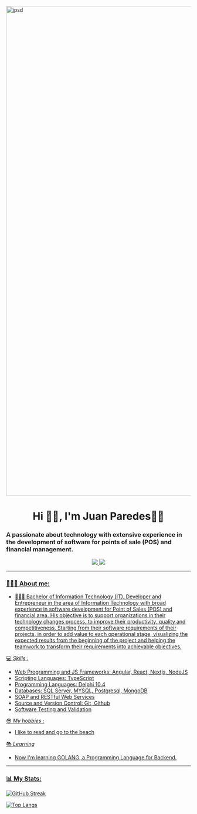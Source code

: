 <div id="header" align="center">
</div><img width="1333" alt="jpsd" src="https://user-images.githubusercontent.com/31190497/208005088-d35bec0b-6922-4740-b605-dbd6b7199e65.png">
  <h1 align="center">Hi 👋🏻, I'm Juan Paredes👨‍💻</h1> 
<h3>A passionate about technology with extensive experience in the development of software for points of sale (POS) and financial management.</h3>

<div id="badges" align="center">
  <a href="https://twitter.com/juanjoseparedes">
    <img src="https://img.shields.io/twitter/follow/juanjoseparedes?color=gree&logo=twitter&style=for-the-badge" />
  
  <a href="https://www.linkedin.com/in/juan-jose-paredes-05a65521/">
    <img src="https://img.shields.io/badge/LinkedIn-Follow-blue?style=for-the-badge&logo=appveyor" />
</div>

--- 

### 👨🏻‍💼 About me:
    
- 👨🏻‍🎓 Bachelor of Information Technology (IT), Developer and
Entrepreneur in the area of Information Technology with broad
experience in software development for Point of Sales (POS)
and financial area. His objective is to support organizations in
their technology changes process, to improve their
productivity, quality and competitiveness. Starting from their
software requirements of their projects, in order to add value
to each operational stage, visualizing the expected results from
the beginning of the project and helping the teamwork to
transform their requirements into achievable objectives.
    
💻 *Skills* :
- Web Programming and JS Frameworks: Angular, React, Nextjs, NodeJS
- Scripting Languages: TypeScript
- Programming Languages: Delphi 10.4
- Databases: SQL Server, MYSQL, Postgresql, MongoDB
- SOAP and RESTful Web Services
- Source and Version Control: Git, Github
- Software Testing and Validation

😎 *My hobbies* : 
- I like to read and go to the beach
 
📚 *Learning*
- Now I'm learning GOLANG, a Programming Language for Backend.

---
### 📊 My Stats:
[![GitHub Streak](http://github-readme-streak-stats.herokuapp.com?user=juanjoseparedes&theme=gruvbox)](https://git.io/streak-stats)
    
[![Top Langs](https://github-readme-stats.vercel.app/api/top-langs/?username=juanjoseparedes&layout=compact)](https://github.com/anuraghazra/github-readme-stats)
    
    
<!--
**juanjoseparedes/juanjoseparedes** is a ✨ _special_ ✨ repository because its `README.md` (this file) appears on your GitHub profile.

Here are some ideas to get you started:

- 🔭 I’m currently working on ...
- 🌱 I’m currently learning ...
- 👯 I’m looking to collaborate on ...
- 🤔 I’m looking for help with ...
- 💬 Ask me about ...
- 📫 How to reach me: ...
- 😄 Pronouns: ...
- ⚡ Fun fact: ...
-->
